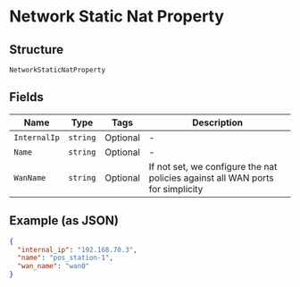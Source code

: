 
# Network Static Nat Property

## Structure

`NetworkStaticNatProperty`

## Fields

| Name | Type | Tags | Description |
|  --- | --- | --- | --- |
| `InternalIp` | `string` | Optional | - |
| `Name` | `string` | Optional | - |
| `WanName` | `string` | Optional | If not set, we configure the nat policies against all WAN ports for simplicity |

## Example (as JSON)

```json
{
  "internal_ip": "192.168.70.3",
  "name": "pos_station-1",
  "wan_name": "wan0"
}
```

